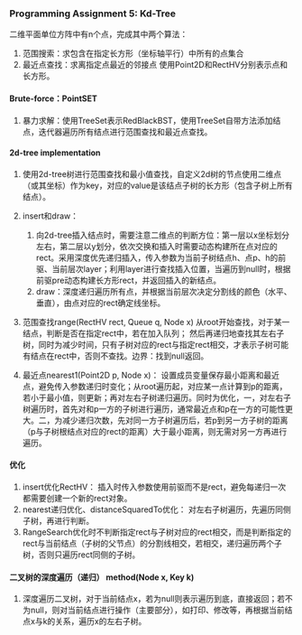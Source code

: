 ### Programming Assignment 5: Kd-Tree 
二维平面单位方阵中有n个点，完成其中两个算法：
1. 范围搜索：求包含在指定长方形（坐标轴平行）中所有的点集合
2. 最近点查找：求离指定点最近的邻接点
使用Point2D和RectHV分别表示点和长方形。

#### Brute-force：PointSET 
1. 暴力求解：使用TreeSet表示RedBlackBST，使用TreeSet自带方法添加结点，迭代器遍历所有结点进行范围查找和最近点查找。

#### 2d-tree implementation
1. 使用2d-tree树进行范围查找和最小值查找，自定义2d树的节点使用二维点（或其坐标）作为key，对应的value是该结点子树的长方形（包含子树上所有结点）。

2. insert和draw：
    1. 向2d-tree插入结点时，需要注意二维点的判断方位：第一层以x坐标划分左右，第二层以y划分，依次交换和插入时需要动态构建所在点对应的rect。采用深度优先递归插入，传入参数为当前子树结点h、点p、h的前驱、当前层次layer；利用layer进行查找插入位置，当遍历到null时，根据前驱pre动态构建长方形rect，并返回插入的新结点。
    2. draw：深度递归遍历所有点，并根据当前层次决定分割线的颜色（水平、垂直），由点对应的rect确定线坐标。

3. 范围查找range(RectHV rect, Queue<Point2D> q, Node x) 从root开始查找，对于某一结点，判断是否在指定rect中，若在加入队列；
然后再递归地查找其左右子树，同时为减少时间，只有子树对应的rect与指定rect相交，才表示子树可能有结点在rect中，否则不查找。边界：找到null返回。

4. 最近点nearest1(Point2D p, Node x)：
设置成员变量保存最小距离和最近点，避免传入参数递归时变化；从root遍历起，对应某一点计算到p的距离，若小于最小值，则更新；再对左右子树递归遍历。同时为优化，一，对左右子树遍历时，首先对和p一方的子树进行遍历，通常最近点和p在一方的可能性更大。二，为减少递归次数，先对同一方子树遍历后，若p到另一方子树的距离（p与子树根结点对应的rect的距离）大于最小距离，则无需对另一方再进行遍历。

#### 优化
1. insert优化RectHV：
插入时传入参数使用前驱而不是rect，避免每递归一次都需要创建一个新的rect对象。
2. nearest递归优化、distanceSquaredTo优化：
对左右子树遍历，先遍历同侧子树，再进行判断。
3. RangeSearch优化时不判断指定rect与子树对应的rect相交，而是判断指定的rect与当前结点（子树的父节点）的分割线相交，若相交，递归遍历两个子树，否则只遍历rect同侧的子树。


#### 二叉树的深度遍历（递归） method(Node x, Key k)
1. 深度遍历二叉树，对于当前结点x，若为null则表示遍历到底，直接返回；若不为null，则对当前结点进行操作（主要部分），如打印、修改等，再根据当前结点x与k的关系，遍历x的左右子树。